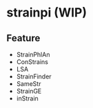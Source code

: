 # strainpi (WIP)

## Feature
- StrainPhlAn
- ConStrains
- LSA
- StrainFinder
- SameStr
- StrainGE
- inStrain



